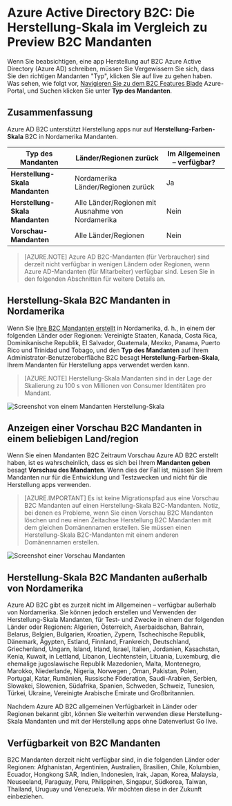 <properties
    pageTitle="Azure Active Directory B2C: Herstellung-Skala im Vergleich zu Vorschau B2C Mandanten | Microsoft Azure"
    description="Ein Thema zu den vorstehend beschriebenen Azure Active Directory B2C Mandanten"
    services="active-directory-b2c"
    documentationCenter=""
    authors="swkrish"
    manager="mbaldwin"
    editor="bryanla"/>

<tags
    ms.service="active-directory-b2c"
    ms.workload="identity"
    ms.tgt_pltfrm="na"
    ms.devlang="na"
    ms.topic="article"
    ms.date="08/30/2016"
    ms.author="swkrish"/>

# <a name="azure-active-directory-b2c-production-scale-vs-preview-b2c-tenants"></a>Azure Active Directory B2C: Die Herstellung-Skala im Vergleich zu Preview B2C Mandanten

Wenn Sie beabsichtigen, eine app Herstellung auf B2C Azure Active Directory (Azure AD) schreiben, müssen Sie Vergewissern Sie sich, dass Sie den richtigen Mandanten "Typ", klicken Sie auf live zu gehen haben. Was sehen, wie folgt vor, [Navigieren Sie zu dem B2C Features Blade](active-directory-b2c-app-registration.md#navigate-to-the-b2c-features-blade) Azure-Portal, und Suchen klicken Sie unter **Typ des Mandanten**.

## <a name="summary"></a>Zusammenfassung

Azure AD B2C unterstützt Herstellung apps nur auf **Herstellung-Farben-Skala** B2C in Nordamerika Mandanten.

| Typ des Mandanten | Länder/Regionen zurück | Im Allgemeinen – verfügbar? |
| ----------- | -------------- | --------------------- |
| **Herstellung-Skala Mandanten** | Nordamerika Länder/Regionen zurück | Ja |
| **Herstellung-Skala Mandanten** | Alle Länder/Regionen mit Ausnahme von Nordamerika | Nein |
| **Vorschau-Mandanten** | Alle Länder/Regionen | Nein |

> [AZURE.NOTE]
Azure AD B2C-Mandanten (für Verbraucher) sind derzeit nicht verfügbar in wenigen Ländern oder Regionen, wenn Azure AD-Mandanten (für Mitarbeiter) verfügbar sind. Lesen Sie in den folgenden Abschnitten für weitere Details an.

## <a name="production-scale-b2c-tenant-in-north-america"></a>Herstellung-Skala B2C Mandanten in Nordamerika

Wenn Sie [Ihre B2C Mandanten erstellt](active-directory-b2c-get-started.md) in Nordamerika, d. h., in einem der folgenden Länder oder Regionen: Vereinigte Staaten, Kanada, Costa Rica, Dominikanische Republik, El Salvador, Guatemala, Mexiko, Panama, Puerto Rico und Trinidad und Tobago, und den **Typ des Mandanten** auf Ihrem Administrator-Benutzeroberfläche B2C besagt **Herstellung-Farben-Skala**, Ihrem Mandanten für Herstellung apps verwendet werden kann.

> [AZURE.NOTE]
Herstellung-Skala Mandanten sind in der Lage der Skalierung zu 100 s von Millionen von Consumer Identitäten pro Mandant.

![Screenshot von einem Mandanten Herstellung-Skala](./media/active-directory-b2c-reference-tenant-type/production-scale-b2c-tenant.png)

## <a name="preview-b2c-tenant-in-any-countryregion"></a>Anzeigen einer Vorschau B2C Mandanten in einem beliebigen Land/region

Wenn Sie einen Mandanten B2C Zeitraum Vorschau Azure AD B2C erstellt haben, ist es wahrscheinlich, dass es sich bei Ihrem **Mandanten geben** besagt **Vorschau des Mandanten**. Wenn dies der Fall ist, müssen Sie Ihrem Mandanten nur für die Entwicklung und Testzwecken und nicht für die Herstellung apps verwenden.

> [AZURE.IMPORTANT]
Es ist keine Migrationspfad aus eine Vorschau B2C Mandanten auf einen Herstellung-Skala B2C-Mandanten. Notiz, bei denen es Probleme, wenn Sie einen Vorschau B2C Mandanten löschen und neu einen Zeitachse Herstellung B2C Mandanten mit dem gleichen Domänennamen erstellen. Sie müssen einen Herstellung-Skala B2C-Mandanten mit einem anderen Domänennamen erstellen.

![Screenshot einer Vorschau Mandanten](./media/active-directory-b2c-reference-tenant-type/preview-b2c-tenant.png)

## <a name="production-scale-b2c-tenant-outside-of-north-america"></a>Herstellung-Skala B2C Mandanten außerhalb von Nordamerika

Azure AD B2C gibt es zurzeit nicht im Allgemeinen – verfügbar außerhalb von Nordamerika. Sie können jedoch erstellen und Verwenden der Herstellung-Skala Mandanten, für Test- und Zwecke in einem der folgenden Länder oder Regionen: Algerien, Österreich, Aserbaidschan, Bahrain, Belarus, Belgien, Bulgarien, Kroatien, Zypern, Tschechische Republik, Dänemark, Ägypten, Estland, Finnland, Frankreich, Deutschland, Griechenland, Ungarn, Island, Irland, Israel, Italien, Jordanien, Kasachstan, Kenia, Kuwait, in Lettland, Libanon, Liechtenstein, Lituania, Luxemburg, die ehemalige jugoslawische Republik Mazedonien, Malta, Montenegro, Marokko, Niederlande, Nigeria, Norwegen , Oman, Pakistan, Polen, Portugal, Katar, Rumänien, Russische Föderation, Saudi-Arabien, Serbien, Slowakei, Slowenien, Südafrika, Spanien, Schweden, Schweiz, Tunesien, Türkei, Ukraine, Vereinigte Arabische Emirate und Großbritannien.

Nachdem Azure AD B2C allgemeinen Verfügbarkeit in Länder oder Regionen bekannt gibt, können Sie weiterhin verwenden diese Herstellung-Skala Mandanten und mit der Herstellung apps ohne Datenverlust Go live.

## <a name="availability-of-b2c-tenants"></a>Verfügbarkeit von B2C Mandanten

B2C Mandanten derzeit nicht verfügbar sind, in die folgenden Länder oder Regionen: Afghanistan, Argentinien, Australien, Brasilien, Chile, Kolumbien, Ecuador, Hongkong SAR, Indien, Indonesien, Irak, Japan, Korea, Malaysia, Neuseeland, Paraguay, Peru, Philippinen, Singapur, Südkorea, Taiwan, Thailand, Uruguay und Venezuela. Wir möchten diese in der Zukunft einbeziehen.
